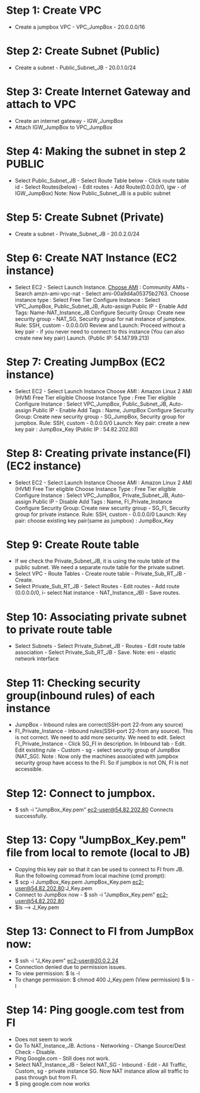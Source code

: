 # Step 1: Create VPC
  - Create a jumpbox VPC - VPC_JumpBox - 20.0.0.0/16
# Step 2: Create Subnet (Public)
  - Create a subnet - Public_Subnet_JB - 20.0.1.0/24
# Step 3: Create Internet Gateway and attach to VPC
  - Create an internet gateway - IGW_JumpBox
  - Attach IGW_JumpBox to VPC_JumpBox
# Step 4: Making the subnet in step 2 PUBLIC
  - Select Public_Subnet_JB - Select Route Table below - Click route table id - Select Routes(below) - Edit routes - Add Route(0.0.0.0/0, igw - of IGW_JumpBox)
Note: Now Public_Subnet_JB is a public subnet
# Step 5: Create Subnet (Private)
  - Create a subnet - Private_Subnet_JB - 20.0.2.0/24
# Step 6: Create NAT Instance (EC2 instance)
  - Select EC2 - Select Launch Instance.
    <u>Choose AMI</u> : Community AMIs - Search amzn-ami-vpc-nat - Select ami-00a9d4a05375b2763.
    Choose instance type : Select Free Tier
    Configure Instance : Select VPC_JumpBox, Public_Subnet_JB, Auto-assign Public IP - Enable
    Add Tags: Name-NAT_Instance_JB
    Configure Security Group: Create new security group - NAT_SG, Security group for nat instance of jumpbox. Rule: SSH, custom - 0.0.0.0/0
    Review and Launch: Proceed without a key pair - if you never need to connect to this instance (You can also create new key pair)
    Launch. (Public IP: 54.147.99.213)
# Step 7: Creating JumpBox (EC2 instance)
  - Select EC2 - Select Launch Instance
    Choose AMI : Amazon Linux 2 AMI (HVM) Free Tier eligible
    Choose Instance Type : Free Tier eligible
    Configure Instance : Select VPC_JumpBox, Public_Subnet_JB, Auto-assign Public IP - Enable
    Add Tags : Name, JumpBox
    Configure Security Group: Create new security group - SG_JumpBox, Security group for jumpbox. Rule: SSH, custom - 0.0.0.0/0
    Launch: Key pair: create a new key pair : JumpBox_Key
    (Public IP : 54.82.202.80)
# Step 8: Creating private instance(FI) (EC2 instance)
  - Select EC2 - Select Launch Instance
    Choose AMI : Amazon Linux 2 AMI (HVM) Free Tier eligible
    Choose Instance Type : Free Tier eligible
    Configure Instance : Select VPC_JumpBox, Private_Subnet_JB, Auto-assign Public IP - Disable
    Add Tags : Name, FI_Private_Instance
    Configure Security Group: Create new security group - SG_FI, Security group for private instance. Rule: SSH, custom - 0.0.0.0/0
    Launch: Key pair: choose existing key pair(same as jumpbox) : JumpBox_Key
# Step 9: Create Route table
  - If we check the Private_Subnet_JB, it is using the route table of the public subnet. We need a separate route table for the private subnet. 
  - Select VPC - Route Tables - Create route table - Private_Sub_RT_JB - Create.
  - Select Private_Sub_RT_JB - Select Routes - Edit routes - Add route (0.0.0.0/0, i- select Nat instance - NAT_Instance_JB) - Save routes.
# Step 10: Associating private subnet to private route table
  - Select Subnets - Select Private_Subnet_JB - Routes - Edit route table association - Select Private_Sub_RT_JB - Save.
Note: eni - elastic network interface
# Step 11: Checking security group(inbound rules) of each instance
  - JumpBox - Inbound rules are correct(SSH-port 22-from any source)
  - FI_Private_Instance - Inbound rules(SSH-port 22-from any source). This is not correct. We need to add more security. We need to edit.
    Select FI_Private_Instance - Click SG_FI in description. In Inbound tab - Edit. Edit existing rule - Custom - sg - select security group of JumpBox (NAT_SG).
Note : Now only the machines associated with jumpbox security group have access to the FI. So if jumpbox is not ON, FI is not accessible.
# Step 12: Connect to jumpbox.
  - $ ssh -i "JumpBox_Key.pem" ec2-user@54.82.202.80
    Connects successfully.
# Step 13: Copy "JumpBox_Key.pem" file from local to remote (local to JB)
  - Copying this key pair so that it can be used to connect to FI from JB. Run the following commad from local machine (cmd prompt):
  - $ scp -i JumpBox_Key.pem JumpBox_Key.pem ec2-user@54.82.202.80:J_Key.pem
  - Connect to JumpBox now - $ ssh -i "JumpBox_Key.pem" ec2-user@54.82.202.80
  - $ls --> J_Key.pem
# Step 13: Connect to FI from JumpBox now:
  - $ ssh -i "J_Key.pem" ec2-user@20.0.2.24
  - Connection denied due to permission issues.
  - To view permission:
    $ ls -l
  - To change permission:
    $ chmod 400 J_Key.pem
    (View permission) $ ls -l
# Step 14: Ping google.com test from FI
  - Does not seem to work
  - Go To NAT_Instance_JB. Actions - Networking - Change Source/Dest Check - Disable.
  - Ping Google.com - Still does not work.
  - Select NAT_Instance_JB - Select NAT_SG - Inbound - Edit - All Traffic, Custom, sg - private instance SG.
    Now NAT instance allow all traffic to pass through but from FI.
  - $ ping google.com now works
